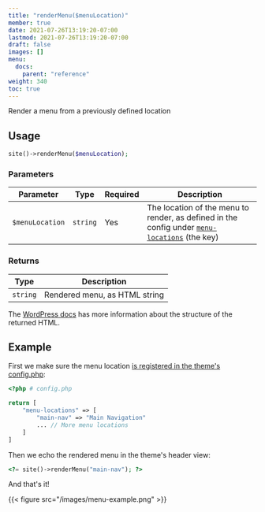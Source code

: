 ```yaml
---
title: "renderMenu($menuLocation)"
member: true
date: 2021-07-26T13:19:20-07:00
lastmod: 2021-07-26T13:19:20-07:00
draft: false
images: []
menu:
  docs:
    parent: "reference"
weight: 340
toc: true
---
```


Render a menu from a previously defined location

## Usage

```php
site()->renderMenu($menuLocation);
```

### Parameters

| Parameter       | Type     | Required | Description                                                                                                                         |
| --------------- | -------- | -------- | ----------------------------------------------------------------------------------------------------------------------------------- |
| `$menuLocation` | `string` | Yes      | The location of the menu to render, as defined in the config under [`menu-locations`](../../configuration/menu.locations) (the key) |

### Returns

| Type     | Description                   |
| -------- | ----------------------------- |
| `string` | Rendered menu, as HTML string |

The [WordPress docs](https://developer.wordpress.org/reference/functions/wp_nav_menu/#more-information) has more information about the structure of the returned HTML.

## Example

First we make sure the menu location <a href="/docs/configuration/menu-locations/">is registered in the theme's config.php</a>:

```php
<?php # config.php

return [
    "menu-locations" => [
        "main-nav" => "Main Navigation"
        ... // More menu locations
    ]
]
```

Then we echo the rendered menu in the theme's header view:

```php
<?= site()->renderMenu("main-nav"); ?>
```

And that's it!

{{< figure src="/images/menu-example.png" >}}
